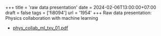 +++
title = 'raw data presentation'
date = 2024-02-06T13:00:00+07:00
draft = false
tags = ['fi8094']
url = '1954'
+++
Raw data presentation: Physics collaboration with machine learning
<!--more-->

+ [phys_collab_ml_txy_01.pdf](https://osf.io/rgcjw)

